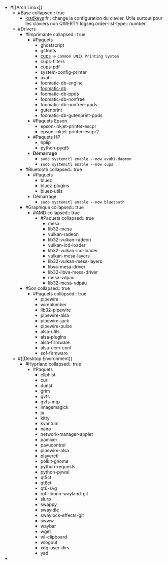 - #[[Arch Linux]]
	- #Base
	  collapsed:: true
		- [loadkeys](https://www.thegeekdiary.com/loadkeys-command-examples-in-linux/) fr : change la configuration du clavier. Utile surtout pour les claviers non QWERTY
		  logseq.order-list-type:: number
	- #Drivers
		- #Imprimante
		  collapsed:: true
			- #Paquets
				- ghostscript
				- gsfonts
				- [cups](https://wiki.archlinux.org/title/CUPS_(Fran%C3%A7ais)) -> `Common UNIX Printing System`
				- cups-filters
				- cups-pdf
				- system-config-printer
				- avahi
				- foomatic-db-engine
				- [foomatic-db](https://wiki.archlinux.org/title/CUPS#Foomatic)
				- foomatic-db-ppds
				- foomatic-db-nonfree
				- foomatic-db-nonfree-ppds
				- gutenprint
				- foomatic-db-gutenprint-ppds
			- #Paquets Epson
				- epson-inkjet-printer-escpr
				- epson-inkjet-printer-escpr2
			- #Paquets HP
				- hplip
				- python-pyqt5
			- **Démarrage**
				- `sudo systemctl enable --now avahi-daemon`
				- `sudo systemctl enable --now cups`
		- #Bluetooth
		  collapsed:: true
			- #Paquets
				- bluez
				- bluez-plugins
				- bluez-utils
			- Démarrage
				- `sudo systemctl enable --now bluetooth`
		- #Graphique
		  collapsed:: true
			- #AMD
			  collapsed:: true
				- #Paquets
				  collapsed:: true
					- mesa
					- lib32-mesa
					- vulkan-radeon
					- lib32-vulkan-radeon
					- vulkan-icd-loader
					- lib32-vulkan-icd-loader
					- vulkan-mesa-layers
					- lib32-vulkan-mesa-layers
					- libva-mesa-driver
					- lib32-libva-mesa-driver
					- mesa-vdpau
					- lib32-mesa-vdpau
		- #Son
		  collapsed:: true
			- #Paquets
			  collapsed:: true
				- pipewire
				- wireplumber
				- lib32-pipewire
				- pipewire-alsa
				- pipewire-jack
				- pipewire-pulse
				- alsa-utils
				- alsa-plugins
				- alsa-firmware
				- alsa-ucm-conf
				- sof-firmware
	- #[[Desktop Environment]]
		- #Hyprland
		  collapsed:: true
			- #Paquets
				- cliphist
				- curl
				- dunst
				- grim
				- gvfs
				- gvfs-mtp
				- imagemagick
				- jq
				- kitty
				- kvantum
				- nano
				- network-manager-applet
				- pamixer
				- pavucontrol
				- pipewire-alsa
				- playerctl
				- polkit-gnome
				- python-requests
				- python-pywal
				- qt5ct
				- qt6ct
				- qt6-svg
				- rofi-lbonn-wayland-git
				- slurp
				- swappy
				- swayidle
				- swaylock-effects-git
				- swww
				- waybar
				- wget
				- wl-clipboard
				- wlogout
				- xdg-user-dirs
				- yad
-